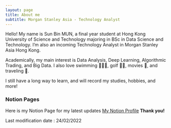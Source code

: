 ```yaml
---
layout: page
title: About me
subtitle: Morgan Stanley Asia - Technology Analyst
---
```


Hello! My name is Sun Bin MUN, a final year student at Hong Kong University of Science and Technology majoring in BSc in Data Science and Technology. I’m also an incoming Technology Analyst in Morgan Stanley Asia Hong Kong. 

Academically, my main interest is Data Analysis, Deep Learning, Algorithmic Trading, and Big Data. I also love swimming 🏊🏼‍♂️, golf 🏌🏻, movies 🎥, and traveling 🚅.

I still have a long way to learn, and will record my studies, hobbies, and more!


### Notion Pages

Here is my Notion Page for my latest updates [My Notion Profile](https://sunbinmun.notion.site/Sun-Bin-MUN-Getting-Started-1c4a5242fd3d4a2ca157510f5318ae7d)
**Thank you!**

Last modification date : 24/02/2022